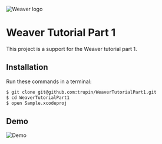 ![Weaver logo](https://github.com/scribd/Weaver/blob/master/weaver.png)

# Weaver Tutorial Part 1

This project is a support for the Weaver tutorial part 1.

## Installation

Run these commands in a terminal:

```bash
$ git clone git@github.com:trupin/WeaverTutorialPart1.git
$ cd WeaverTutorialPart1
$ open Sample.xcodeproj
```

## Demo

![Demo](demo.gif)
